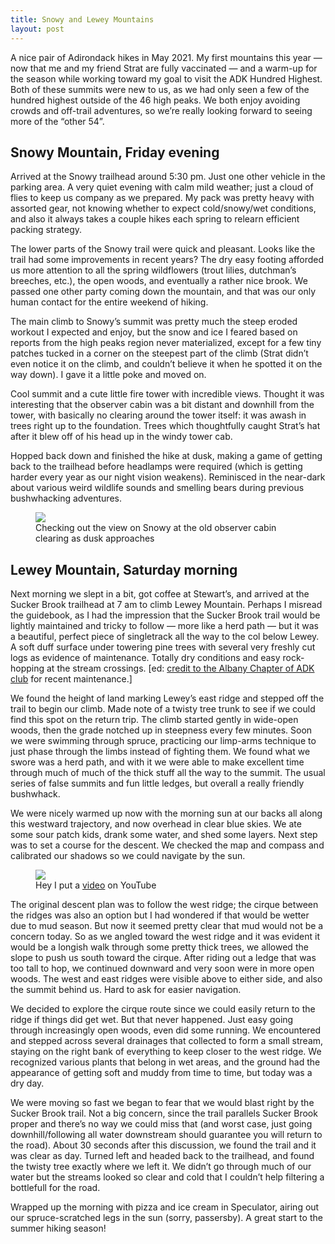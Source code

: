 ```yaml
---
title: Snowy and Lewey Mountains
layout: post
---
```


A nice pair of Adirondack hikes in May 2021. My first mountains this year — now that me and my friend Strat are fully vaccinated — and a warm-up for the season while working toward my goal to visit the ADK Hundred Highest. Both of these summits were new to us, as we had only seen a few of the hundred highest outside of the 46 high peaks. We both enjoy avoiding crowds and off-trail adventures, so we’re really looking forward to seeing more of the “other 54”.

## Snowy Mountain, Friday evening

Arrived at the Snowy trailhead around 5:30 pm. Just one other vehicle in the parking area. A very quiet evening with calm mild weather; just a cloud of flies to keep us company as we prepared. My pack was pretty heavy with assorted gear, not knowing whether to expect cold/snowy/wet conditions, and also it always takes a couple hikes each spring to relearn efficient packing strategy.

The lower parts of the Snowy trail were quick and pleasant. Looks like the trail had some improvements in recent years? The dry easy footing afforded us more attention to all the spring wildflowers (trout lilies, dutchman’s breeches, etc.), the open woods, and eventually a rather nice brook. We passed one other party coming down the mountain, and that was our only human contact for the entire weekend of hiking.

The main climb to Snowy’s summit was pretty much the steep eroded workout I expected and enjoy, but the snow and ice I feared based on reports from the high peaks region never materialized, except for a few tiny patches tucked in a corner on the steepest part of the climb (Strat didn’t even notice it on the climb, and couldn’t believe it when he spotted it on the way down). I gave it a little poke and moved on.

Cool summit and a cute little fire tower with incredible views. Thought it was interesting that the observer cabin was a bit distant and downhill from the tower, with basically no clearing around the tower itself: it was awash in trees right up to the foundation. Trees which thoughtfully caught Strat’s hat after it blew off of his head up in the windy tower cab.

Hopped back down and finished the hike at dusk, making a game of getting back to the trailhead before headlamps were required (which is getting harder every year as our night vision weakens). Reminisced in the near-dark about various weird wildlife sounds and smelling bears during previous bushwhacking adventures.

<figure>
<a href="{{ site.url }}/assets/posts/snowy-dusk.jpg"><img src="{{ site.url }}/assets/posts/snowy-dusk.jpg"></a>
<figcaption>Checking out the view on Snowy at the old observer cabin clearing as dusk approaches</figcaption>
</figure>

## Lewey Mountain, Saturday morning

Next morning we slept in a bit, got coffee at Stewart’s, and arrived at the Sucker Brook trailhead at 7 am to climb Lewey Mountain. Perhaps I misread the guidebook, as I had the impression that the Sucker Brook trail would be lightly maintained and tricky to follow — more like a herd path — but it was a beautiful, perfect piece of singletrack all the way to the col below Lewey. A soft duff surface under towering pine trees with several very freshly cut logs as evidence of maintenance. Totally dry conditions and easy rock-hopping at the stream crossings. [ed: [credit to the Albany Chapter of ADK club][Sucker forum] for recent maintenance.]

We found the height of land marking Lewey’s east ridge and stepped off the trail to begin our climb. Made note of a twisty tree trunk to see if we could find this spot on the return trip. The climb started gently in wide-open woods, then the grade notched up in steepness every few minutes. Soon we were swimming through spruce, practicing our limp-arms technique to just phase through the limbs instead of fighting them. We found what we swore was a herd path, and with it we were able to make excellent time through much of much of the thick stuff all the way to the summit. The usual series of false summits and fun little ledges, but overall a really friendly bushwhack.

We were nicely warmed up now with the morning sun at our backs all along this westward trajectory, and now overhead in clear blue skies. We ate some sour patch kids, drank some water, and shed some layers. Next step was to set a course for the descent. We checked the map and compass and calibrated our shadows so we could navigate by the sun.

<figure>
<a href="https://youtu.be/XPplBu2fkGE"><img src="{{ site.url }}/assets/posts/lewey-yt-thumb.jpg"></a>
<figcaption>Hey I put a <a href="https://youtu.be/XPplBu2fkGE">video</a> on YouTube</figcaption>
</figure>

The original descent plan was to follow the west ridge; the cirque between the ridges was also an option but I had wondered if that would be wetter due to mud season. But now it seemed pretty clear that mud would not be a concern today. So as we angled toward the west ridge and it was evident it would be a longish walk through some pretty thick trees, we allowed the slope to push us south toward the cirque. After riding out a ledge that was too tall to hop, we continued downward and very soon were in more open woods. The west and east ridges were visible above to either side, and also the summit behind us. Hard to ask for easier navigation.

We decided to explore the cirque route since we could easily return to the ridge if things did get wet. But that never happened. Just easy going through increasingly open woods, even did some running. We encountered and stepped across several drainages that collected to form a small stream, staying on the right bank of everything to keep closer to the west ridge. We recognized various plants that belong in wet areas, and the ground had the appearance of getting soft and muddy from time to time, but today was a dry day.

We were moving so fast we began to fear that we would blast right by the Sucker Brook trail. Not a big concern, since the trail parallels Sucker Brook proper and there’s no way we could miss that (and worst case, just going downhill/following all water downstream should guarantee you will return to the road). About 30 seconds after this discussion, we found the trail and it was clear as day. Turned left and headed back to the trailhead, and found the twisty tree exactly where we left it. We didn’t go through much of our water but the streams looked so clear and cold that I couldn’t help filtering a bottlefull for the road.

Wrapped up the morning with pizza and ice cream in Speculator, airing out our spruce-scratched legs in the sun (sorry, passersby). A great start to the summer hiking season!

[Sucker forum]: https://www.adkhighpeaks.com/forums/forum/hiking/adirondack-trip-reports/512435-snowy-and-lewey-mountains-5-14-21-and-5-15-21?p=512447#post512447


